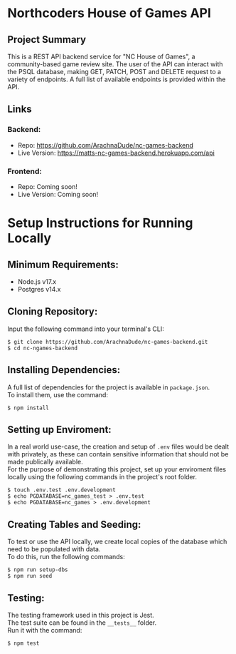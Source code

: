 # Northcoders House of Games API

## Project Summary

This is a REST API backend service for "NC House of Games", a community-based game review site. The user of the API can interact with the PSQL database, making GET, PATCH, POST and DELETE request to a variety of endpoints. A full list of available endpoints is provided within the API.

## Links

### Backend:

- Repo: https://github.com/ArachnaDude/nc-games-backend
- Live Version: https://matts-nc-games-backend.herokuapp.com/api

### Frontend:

- Repo: Coming soon!
- Live Version: Coming soon!

# Setup Instructions for Running Locally

## Minimum Requirements:

- Node.js v17.x
- Postgres v14.x

## Cloning Repository:

Input the following command into your terminal's CLI:

```
$ git clone https://github.com/ArachnaDude/nc-games-backend.git
$ cd nc-ngames-backend
```

## Installing Dependencies:

A full list of dependencies for the project is available in `package.json`.  
To install them, use the command:

```
$ npm install
```

## Setting up Enviroment:

In a real world use-case, the creation and setup of `.env` files would be dealt with privately, as these can contain sensitive information that should not be made publically available.  
For the purpose of demonstrating this project, set up your enviroment files locally using the following commands in the project's root folder.

```
$ touch .env.test .env.development
$ echo PGDATABASE=nc_games_test > .env.test
$ echo PGDATABASE=nc_games > .env.development
```

## Creating Tables and Seeding:

To test or use the API locally, we create local copies of the database which need to be populated with data.  
To do this, run the following commands:

```
$ npm run setup-dbs
$ npm run seed
```

## Testing:

The testing framework used in this project is Jest.  
The test suite can be found in the `__tests__` folder.  
Run it with the command:

```
$ npm test
```
